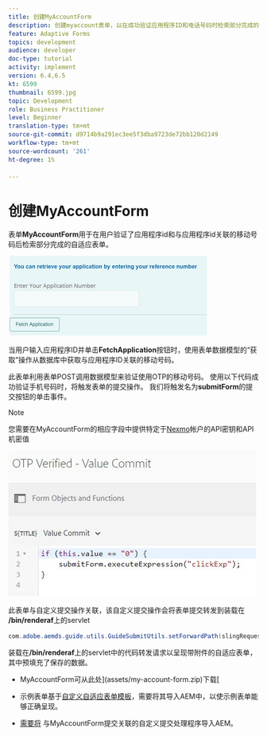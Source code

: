 ```yaml
---
title: 创建MyAccountForm
description: 创建myaccount表单，以在成功验证应用程序ID和电话号码时检索部分完成的表单。
feature: Adaptive Forms
topics: development
audience: developer
doc-type: tutorial
activity: implement
version: 6.4,6.5
kt: 6599
thumbnail: 6599.jpg
topic: Development
role: Business Practitioner
level: Beginner
translation-type: tm+mt
source-git-commit: d9714b9a291ec3ee5f3dba9723de72bb120d2149
workflow-type: tm+mt
source-wordcount: '261'
ht-degree: 1%

---
```




# 创建MyAccountForm

表单&#x200B;**MyAccountForm**&#x200B;用于在用户验证了应用程序id和与应用程序id关联的移动号码后检索部分完成的自适应表单。

![我的帐户表](assets/6599.JPG)

当用户输入应用程序ID并单击&#x200B;**FetchApplication**&#x200B;按钮时，使用表单数据模型的“获取”操作从数据库中获取与应用程序ID关联的移动号码。

此表单利用表单POST调用数据模型来验证使用OTP的移动号码。 使用以下代码成功验证手机号码时，将触发表单的提交操作。 我们将触发名为&#x200B;**submitForm**&#x200B;的提交按钮的单击事件。

>[!NOTE]
> 您需要在MyAccountForm的相应字段中提供特定于[Nexmo](https://dashboard.nexmo.com/)帐户的API密钥和API机密值

![trigger-submit](assets/trigger-submit.JPG)



此表单与自定义提交操作关联，该自定义提交操作会将表单提交转发到装载在&#x200B;**/bin/renderaf**&#x200B;上的servlet

```java
com.adobe.aemds.guide.utils.GuideSubmitUtils.setForwardPath(slingRequest,"/bin/renderaf",null,null);
```

装载在&#x200B;**/bin/renderaf**&#x200B;上的servlet中的代码转发请求以呈现带附件的自适应表单，其中预填充了保存的数据。


* MyAccountForm可从此处](assets/my-account-form.zip)下载[

* 示例表单基于[自定义自适应表单模板](assets/custom-template-with-page-component.zip)，需要将其导入AEM中，以使示例表单能够正确呈现。

* [需要将](assets/custom-submit-my-account-form.zip) 与MyAccountForm提交关联的自定义提交处理程序导入AEM。
